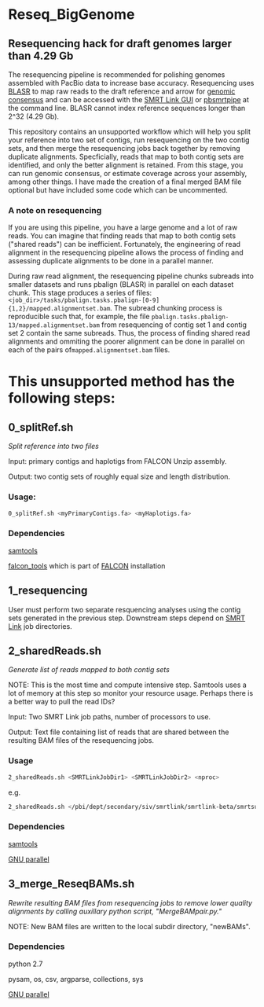 # Reseq_BigGenome
## Resequencing hack for draft genomes larger than 4.29 Gb

The resequencing pipeline is recommended for polishing genomes assembled with PacBio data to increase base accuracy. Resequencing uses [BLASR](https://github.com/PacificBiosciences/blasr) to map raw reads to the draft reference and arrow for [genomic consensus](https://github.com/PacificBiosciences/GenomicConsensus) and can be accessed with the [SMRT Link GUI](http://www.pacb.com/wp-content/uploads/SMRT_Link_User_Guide.pdf) or [pbsmrtpipe](http://pbsmrtpipe.readthedocs.io/en/master/getting_started.html#basic-resequencing) at the command line. BLASR cannot index reference sequences longer than 2^32 (4.29 Gb).

This repository contains an unsupported workflow which will help you split your reference into two set of contigs, run resequencing on the two contig sets, and then merge the resequencing jobs back together by removing duplicate alignments. Specficially, reads that map to both contig sets are identified, and only the better alignment is retained. From this stage, you can run genomic consensus, or estimate coverage across your assembly, among other things. I have made the creation of a final merged BAM file optional but have included some code which can be uncommented.

### A note on resequencing
If you are using this pipeline, you have a large genome and a lot of raw reads. You can imagine that finding reads that map to both contig sets ("shared reads") can be inefficient. Fortunately, the engineering of read alignment in the resequencing pipeline allows the process of finding and assessing duplicate alignments to be done in a parallel manner.

During raw read alignment, the resequencing pipeline chunks subreads into smaller datasets and runs pbalign (BLASR) in parallel on each dataset chunk. This stage produces a series of files: `<job_dir>/tasks/pbalign.tasks.pbalign-[0-9]{1,2}/mapped.alignmentset.bam`. The subread chunking process is reproducible such that, for example, the file `pbalign.tasks.pbalign-13/mapped.alignmentset.bam` from resequencing of contig set 1 and contig set 2 contain the same subreads. Thus, the process of finding shared read alignments and ommiting the poorer alignment can be done in parallel on each of the pairs of`mapped.alignmentset.bam` files.


# This unsupported method has the following steps:

## 0_splitRef.sh
*Split reference into two files*

Input: primary contigs and haplotigs from FALCON Unzip assembly.

Output: two contig sets of roughly equal size and length distribution.

### Usage: 
```bash
0_splitRef.sh <myPrimaryContigs.fa> <myHaplotigs.fa>
```

### Dependencies
[samtools](http://www.htslib.org/)

[falcon_tools](https://github.com/gconcepcion/falcon_tools) which is part of [FALCON](http://pb-falcon.readthedocs.io/en/latest/quick_start.html) installation

## 1_resequencing
User must perform two separate resquencing analyses using the contig sets generated in the previous step. Downstream steps depend on [SMRT Link](http://www.pacb.com/support/software-downloads/) job directories.

## 2_sharedReads.sh
*Generate list of reads mapped to both contig sets*

NOTE: This is the most time and compute intensive step. Samtools uses a lot of memory at this step so monitor your resource usage. Perhaps there is a better way to pull the read IDs?

Input: Two SMRT Link job paths, number of processors to use.

Output: Text file containing list of reads that are shared between the resulting BAM files of the resequencing jobs.

### Usage

```bash
2_sharedReads.sh <SMRTLinkJobDir1> <SMRTLinkJobDir2> <nproc>
```

e.g.

```bash
2_sharedReads.sh </pbi/dept/secondary/siv/smrtlink/smrtlink-beta/smrtsuite_166987/userdata/jobs_root/076/076209/> \     /pbi/dept/secondary/siv/smrtlink/smrtlink-beta/smrtsuite_166987/userdata/jobs_root/076/076210/> <12>
```

### Dependencies

[samtools](http://www.htslib.org/)

[GNU parallel](https://www.gnu.org/software/parallel/)

## 3_merge_ReseqBAMs.sh
*Rewrite resulting BAM files from resequencing jobs to remove lower quality alignments by calling auxillary python script, "MergeBAMpair.py."*


NOTE: New BAM files are written to the local subdir directory, "newBAMs". 

### Dependencies

python 2.7

pysam, os, csv, argparse, collections, sys

[GNU parallel](https://www.gnu.org/software/parallel/)

